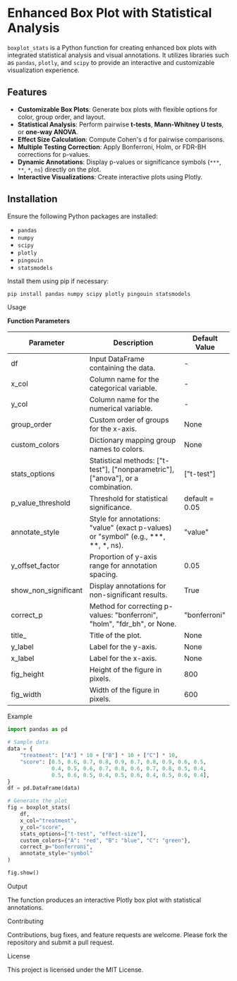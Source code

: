 # Enhanced Box Plot with Statistical Analysis

`boxplot_stats` is a Python function for creating enhanced box plots with integrated statistical analysis and visual annotations. It utilizes libraries such as `pandas`, `plotly`, and `scipy` to provide an interactive and customizable visualization experience.

## Features

- **Customizable Box Plots**: Generate box plots with flexible options for color, group order, and layout.
- **Statistical Analysis**: Perform pairwise **t-tests**, **Mann-Whitney U tests**, or **one-way ANOVA**.
- **Effect Size Calculation**: Compute Cohen's d for pairwise comparisons.
- **Multiple Testing Correction**: Apply Bonferroni, Holm, or FDR-BH corrections for p-values.
- **Dynamic Annotations**: Display p-values or significance symbols (`***`, `**`, `*`, `ns`) directly on the plot.
- **Interactive Visualizations**: Create interactive plots using Plotly.

## Installation

Ensure the following Python packages are installed:

- `pandas`
- `numpy`
- `scipy`
- `plotly`
- `pingouin`
- `statsmodels`

Install them using pip if necessary:

```bash
pip install pandas numpy scipy plotly pingouin statsmodels
```
Usage

**Function Parameters**

| Parameter | Description |	Default Value |
|-----------|-------------|---------------|
| df |	Input DataFrame containing the data. |	- | 
| x_col	| Column name for the categorical variable. |	- |
| y_col	| Column name for the numerical variable. |	- |
| group_order |	Custom order of groups for the x-axis. |	None |
| custom_colors |	Dictionary mapping group names to colors. |	None |
| stats_options	| Statistical methods: ["t-test"], ["nonparametric"], ["anova"], or a combination. |	["t-test"] |
| p_value_threshold	| Threshold for statistical significance. |	default = 0.05 |
| annotate_style |	Style for annotations: "value" (exact p-values) or "symbol" (e.g., ***, **, *, ns). |	"value" |
| y_offset_factor |	Proportion of y-axis range for annotation spacing. |	0.05 |
| show_non_significant |	Display annotations for non-significant results. |	True |
| correct_p |	Method for correcting p-values: "bonferroni", "holm", "fdr_bh", or None. |	"bonferroni" |
| title_ |	Title of the plot. |	None |
| y_label |	Label for the y-axis. |	None |
| x_label |	Label for the x-axis. |	None |
| fig_height |	Height of the figure in pixels. |	800 |
| fig_width |	Width of the figure in pixels. |	600 |

Example
```python
import pandas as pd

# Sample data
data = {
    "treatment": ["A"] * 10 + ["B"] * 10 + ["C"] * 10,
    "score": [0.5, 0.6, 0.7, 0.8, 0.9, 0.7, 0.8, 0.9, 0.6, 0.5,
              0.4, 0.5, 0.6, 0.7, 0.8, 0.6, 0.7, 0.8, 0.5, 0.4,
              0.5, 0.6, 0.5, 0.4, 0.5, 0.6, 0.4, 0.5, 0.6, 0.4],
}
df = pd.DataFrame(data)

# Generate the plot
fig = boxplot_stats(
    df,
    x_col="treatment",
    y_col="score",
    stats_options=["t-test", "effect-size"],
    custom_colors={"A": "red", "B": "blue", "C": "green"},
    correct_p="bonferroni",
    annotate_style="symbol"
)

fig.show()
```
Output

The function produces an interactive Plotly box plot with statistical annotations.

Contributing

Contributions, bug fixes, and feature requests are welcome. Please fork the repository and submit a pull request.

License

This project is licensed under the MIT License.

